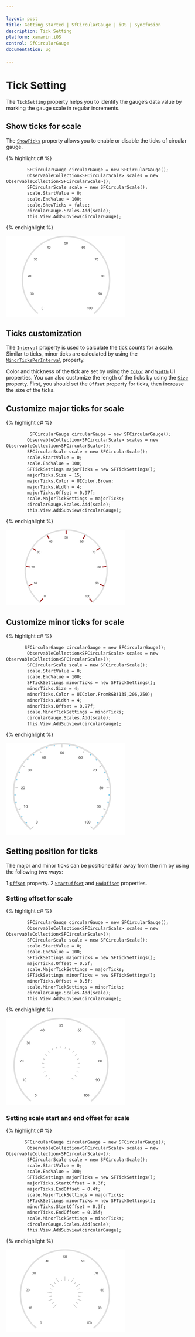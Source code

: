 ```yaml
---

layout: post
title: Getting Started | SfCircularGauge | iOS | Syncfusion
description: Tick Setting
platform: xamarin.iOS
control: SfCircularGauge
documentation: ug

---
```


# Tick Setting

The `TickSetting` property helps you to identify the gauge’s data value by marking the gauge scale in regular increments.

## Show ticks for scale

The [`ShowTicks`](https://help.syncfusion.com/cr/cref_files/xamarin-ios/sfgauge/Syncfusion.SfGauge.iOS~Syncfusion.SfGauge.iOS.SFCircularScale~ShowTicks.html) property allows you to enable or disable the ticks of circular gauge.

{% highlight c# %}

            SFCircularGauge circularGauge = new SFCircularGauge();
            ObservableCollection<SFCircularScale> scales = new ObservableCollection<SFCircularScale>();
            SFCircularScale scale = new SFCircularScale();
            scale.StartValue = 0;
            scale.EndValue = 100;
            scale.ShowTicks = false;
            circularGauge.Scales.Add(scale);
            this.View.AddSubview(circularGauge);

{% endhighlight %}

![](tick-setting_images/show-ticks.png)

## Ticks customization 

The [`Interval`](https://help.syncfusion.com/cr/cref_files/xamarin-ios/sfgauge/Syncfusion.SfGauge.iOS~Syncfusion.SfGauge.iOS.SFCircularScale~Interval.html) property is used to calculate the tick counts for a scale. Similar to ticks, minor ticks are calculated by using the [`MinorTicksPerInterval`](https://help.syncfusion.com/cr/cref_files/xamarin-ios/sfgauge/Syncfusion.SfGauge.iOS~Syncfusion.SfGauge.iOS.SFCircularScale~MinorTicksPerInterval.html) property.

Color and thickness of the tick are set by using the [`Color`](https://help.syncfusion.com/cr/cref_files/xamarin-ios/sfgauge/Syncfusion.SfGauge.iOS~Syncfusion.SfGauge.iOS.SFTickSettings~Color.html) and [`Width`](https://help.syncfusion.com/cr/cref_files/xamarin-ios/sfgauge/Syncfusion.SfGauge.iOS~Syncfusion.SfGauge.iOS.SFTickSettings~Width.html) UI properties. You can also customize the length of the ticks by using the  [`Size`](https://help.syncfusion.com/cr/cref_files/xamarin-ios/sfgauge/Syncfusion.SfGauge.iOS~Syncfusion.SfGauge.iOS.SFTickSettings~Size.html) property. First, you should set the `Offset` property for ticks, then increase the size of the ticks.

## Customize major ticks for scale  

{% highlight c# %}

             SFCircularGauge circularGauge = new SFCircularGauge();
            ObservableCollection<SFCircularScale> scales = new ObservableCollection<SFCircularScale>();
            SFCircularScale scale = new SFCircularScale();
            scale.StartValue = 0;
            scale.EndValue = 100;
            SFTickSettings majorTicks = new SFTickSettings();
            majorTicks.Size = 15;
            majorTicks.Color = UIColor.Brown;
            majorTicks.Width = 4;
            majorTicks.Offset = 0.97f;
            scale.MajorTickSettings = majorTicks;
            circularGauge.Scales.Add(scale);
            this.View.AddSubview(circularGauge);
  
{% endhighlight %}

![](tick-setting_images/majortick-customise.png)

## Customize minor ticks for scale

{% highlight c# %}

           SFCircularGauge circularGauge = new SFCircularGauge();
            ObservableCollection<SFCircularScale> scales = new ObservableCollection<SFCircularScale>();
            SFCircularScale scale = new SFCircularScale();
            scale.StartValue = 0;
            scale.EndValue = 100;
            SFTickSettings minorTicks = new SFTickSettings();
            minorTicks.Size = 4;
            minorTicks.Color = UIColor.FromRGB(135,206,250);
            minorTicks.Width = 4;
            minorTicks.Offset = 0.97f;
            scale.MinorTickSettings = minorTicks;
            circularGauge.Scales.Add(scale);
            this.View.AddSubview(circularGauge);
  
{% endhighlight %}

![](tick-setting_images/minortick-customise.png)

## Setting position for ticks

The major and minor ticks can be positioned far away from the rim by using the following two ways:

1.[`Offset`](https://help.syncfusion.com/cr/cref_files/xamarin-ios/sfgauge/Syncfusion.SfGauge.iOS~Syncfusion.SfGauge.iOS.SFTickSettings~Offset.html) property. 
2.[`StartOffset`](https://help.syncfusion.com/cr/cref_files/xamarin-ios/sfgauge/Syncfusion.SfGauge.iOS~Syncfusion.SfGauge.iOS.SFTickSettings~StartOffset.html) and [`EndOffset`](https://help.syncfusion.com/cr/cref_files/xamarin-ios/sfgauge/Syncfusion.SfGauge.iOS~Syncfusion.SfGauge.iOS.SFTickSettings~EndOffset.html) properties.

### Setting offset for scale

{% highlight c# %}

            SFCircularGauge circularGauge = new SFCircularGauge();
            ObservableCollection<SFCircularScale> scales = new ObservableCollection<SFCircularScale>();
            SFCircularScale scale = new SFCircularScale();
            scale.StartValue = 0;
            scale.EndValue = 100;
            SFTickSettings majorTicks = new SFTickSettings();
            majorTicks.Offset = 0.5f;
            scale.MajorTickSettings = majorTicks;
            SFTickSettings minorTicks = new SFTickSettings();
            minorTicks.Offset = 0.5f;
            scale.MinorTickSettings = minorTicks;
            circularGauge.Scales.Add(scale);
            this.View.AddSubview(circularGauge);

{% endhighlight %}

![](tick-setting_images/offset.png)

### Setting scale start and end offset for scale

{% highlight c# %}

           SFCircularGauge circularGauge = new SFCircularGauge();
            ObservableCollection<SFCircularScale> scales = new ObservableCollection<SFCircularScale>();
            SFCircularScale scale = new SFCircularScale();
            scale.StartValue = 0;
            scale.EndValue = 100;
            SFTickSettings majorTicks = new SFTickSettings();
            majorTicks.StartOffset = 0.3f;
            majorTicks.EndOffset = 0.4f;
            scale.MajorTickSettings = majorTicks;
            SFTickSettings minorTicks = new SFTickSettings();
            minorTicks.StartOffset = 0.3f;
            minorTicks.EndOffset = 0.35f;
            scale.MinorTickSettings = minorTicks;
            circularGauge.Scales.Add(scale);
            this.View.AddSubview(circularGauge);
  
{% endhighlight %}

![](tick-setting_images/start-end-offset.png)